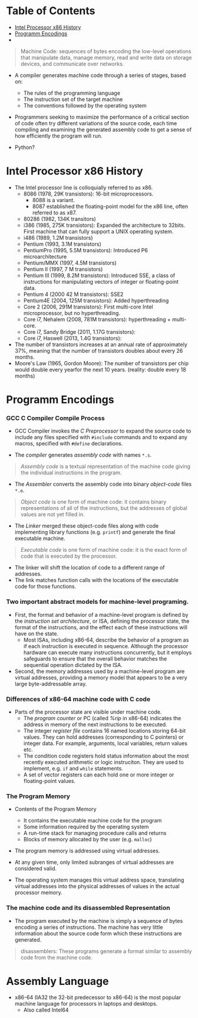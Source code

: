 # Table of Contents
* [Intel Processor x86 History](#intel-processor-x86-history)
* [Programm Encodings](#programm-encodings)
* [](#)

> Machine Code: sequences of bytes encoding the low-level operations that manipulate data, manage memory, read and write data on storage devices, and communicate over networks.

* A compiler generates machine code through a series of stages, based on:
  * The rules of the programming language
  * The instruction set of the target machine
  * The conventions followed by the operating system

* Programmers seeking to maximize the performance of a critical section of code often try different variations of the source code, each time compiling and examining the generated assembly code to get a sense of how efficiently the program will run. 


* Python?

# Intel Processor x86 History
* The Intel processor line is colloquially referred to as x86. 
  * 8086 (1978, 29K transistors): 16-bit microprocessors. 
    * 8088 is a variant. 
    * 8087 established the floating-point model for the x86 line, often referred to as x87.
  * 80286 (1982, 134K transitors)
  * i386 (1985, 275K transistors): Expanded the architecture to 32bits. First machine that can fully support a UNIX operating system.
  * i486 (1989, 1.2M transistors)
  * Pentium (1993, 3.1M transistors)
  * PentiumPro (1995, 5.5M transistors): Introduced P6 microarchitecture
  * Pentium/MMX (1997, 4.5M transistors)
  * Pentium II (1997, 7 M transistors)
  * Pentium III (1999, 8.2M transistors): Introduced SSE, a class of instructions for manipulating vectors of integer or floating-point data.
  * Pentium 4 (2000 42 M transistors): SSE2
  * Pentium4E (2004, 125M transistors): Added hyperthreading
  * Core 2 (2006, 291M transistors): First multi-core Intel microprocessor, but no hyperthreading.
  * Core i7, Nehalem (2008, 781M transistors): hyperthreading + multi-core. 
  * Core i7, Sandy Bridge (2011, 1.17G transistors): 
  * Core i7, Haswell (2013, 1.4G transistors): 
* The number of transistors increases at an annual rate of approximately 37%, meaning that the number of transistors doubles about every 26 months.
* Moore's Law (1965, Gordon Moore): The number of transistors per chip would double every yearfor the next 10 years. (reality: double every 18 months)


# Programm Encodings
### GCC C Compiler Compile Process
* GCC Compiler invokes the *C Preprocessor* to expand the source code to include any files specified with `#include` commands and to expand any macros, specified with `#define` declarations.

* The *compiler* generates *assembly code* with names `*.s`.
> *Assembly code* is a textual representation of the machine code giving the individual instructions in the program.

* The *Assembler* converts the assembly code into binary *object-code* files `*.o`.
> *Object code* is one form of machine code: it contains binary representations of all of the instructions, but the addresses of global values are not yet filled in.

* The *Linker* merged these object-code files along with code implementing library functions (e.g. `printf`) and generate the final executable machine.
> *Executable code* is one form of machine code: it is the exact form of code that is executed by the processor.
  * The linker will shift the location of code to a different range of addresses.
  * The link matches function calls with the locations of the executable code for those functions. 


### Two important abstract models for machine-level programing. 
  * First, the format and behavior of a machine-level program is defined by the *instruction set architecture*, or ISA, defining the processor state, the format of the instructions, and the effect each of these instructions will have on the state. 
    * Most ISAs, including x86-64, describe the behavior of a program as if each instruction is executed in sequence. Although the processor hardware can execute many instructions concurrently, but it employs safeguards to ensure that the overall behavior matches the sequential operation dictated by the ISA.
  * Second, the memory addresses used by a machine-level program are virtual addresses, providing a memory model that appears to be a very large byte-addressable array.

### Differences of x86-64 machine code with C code
* Parts of the processor state are visible under machine code.
  * The *program counter* or PC (called *%rip* in x86-64) indicates the address in memory of the next instructions to be executed.
  * The integer *register file* contains 16 named locations storing 64-bit values. They can hold addresses (corresponding to C pointers) or integer data. For example, arguments, local variables, return values etc. 
  * The condition code registers hold status information about the most recently executed arithmetic or logic instruciton. They are used to implement, e.g. `if` and `while` statements.
  * A set of vector registers can each hold one or more integer or floating-point values.

### The Program Memory
* Contents of the Program Memory
  * It contains the executable machine code for the program
  * Some information required by the operating system
  * A run-time stack for managing procedure calls and returns
  * Blocks of memory allocated by the user (e.g. `malloc`)

* The program memory is addressed using virtual addresses. 
* At any given time, only limited subranges of virtual addresses are considered valid. 
* The operating system manages this virtual address space, translating virtual addresses into the physical addresses of values in the actual processor memory.

### The machine code and its disassembled Representation
* The program executed by the machine is simply a sequence of bytes encoding a series of instructions. The machine has very little information about the source code form which these instructions are generated. 
> disassemblers: These programs generate a format similar to assembly code from the machine code.



# Assembly Language

* x86-64 (IA32 the 32-bit predecessor to x86-64) is the most popular machine language for processors in laptops and desktops. 
  * Also called Intel64
